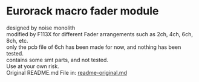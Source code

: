 # Eurorack macro fader module
designed by noise monolith\
modified by F113X for different Fader arrangements such as 2ch, 4ch, 6ch, 8ch, etc.\
only the pcb file of 6ch has been made for now, and nothing has been tested.\
contains some smt parts, and not tested.\
Use at your own risk.\
Original README.md File in: [readme-original.md](readme-original.md)

